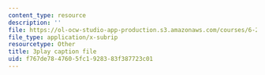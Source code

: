```yaml
---
content_type: resource
description: ''
file: https://ol-ocw-studio-app-production.s3.amazonaws.com/courses/6-262-discrete-stochastic-processes-spring-2011/f767de7847605fc1928383f387723c01_ImKFBTqLqdE.vtt
file_type: application/x-subrip
resourcetype: Other
title: 3play caption file
uid: f767de78-4760-5fc1-9283-83f387723c01
---
```

